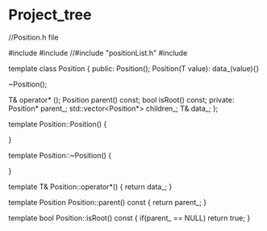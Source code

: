 # Project_tree
//Position.h file

#include <iostream>
#include <cstring>
//#include "positionList.h"
#include <vector>

template <typename T>
class Position
{
public:
   Position();
   Position(T value): data_(value){}

   ~Position();

   T& operator* ();
   Position<T> parent() const;
   bool isRoot() const;
private:
   Position<T>* parent_;
   std::vector<Position*> children_;
   T& data_;
};

template<typename T>
Position<T>::Position()
{

}

template<typename T>
Position<T>::~Position()
{

}

template<typename T>
T& Position<T>::operator*()
{
   return data_;
}

template<typename T>
Position<T> Position<T>::parent() const
{
   return parent_;
}

template<typename T>
bool Position<T>::isRoot() const
{
   if(parent_ == NULL)
      return true;
}
                      

